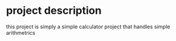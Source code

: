 # project description
this project is simply a simple calculator project that handles simple arithmetrics